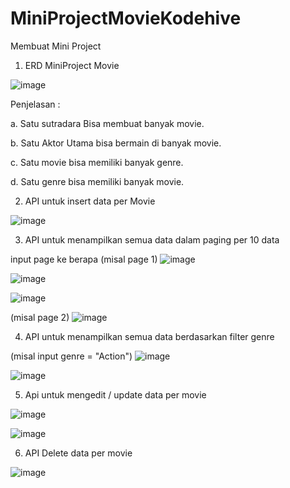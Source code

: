 # MiniProjectMovieKodehive
Membuat Mini Project

1. ERD MiniProject Movie

![image](https://user-images.githubusercontent.com/63331958/189197374-f193f213-ffca-47f8-96cb-ea5122d9a0e2.png)

Penjelasan :

  a. Satu sutradara Bisa membuat banyak movie.
  
  b. Satu Aktor Utama bisa bermain di banyak movie.
  
  c. Satu movie bisa memiliki banyak genre.
  
  d. Satu genre bisa memiliki banyak movie.

2. API untuk insert data per Movie 

![image](https://user-images.githubusercontent.com/63331958/189193144-d1961801-9412-4042-bfc4-0283fb47c5b9.png)

3. API untuk menampilkan semua data dalam paging per 10 data

input page ke berapa (misal page 1)
![image](https://user-images.githubusercontent.com/63331958/189194546-8c2d2b69-4c15-4f3f-b31a-ea7ac69d298f.png)

![image](https://user-images.githubusercontent.com/63331958/189194834-c576c0c8-0140-49e0-80d1-c431a0eb7fe8.png)

![image](https://user-images.githubusercontent.com/63331958/189194891-f6263579-471f-4c46-912d-050592aa53c1.png)

(misal page 2)
![image](https://user-images.githubusercontent.com/63331958/189195032-556d7ffc-2b0c-433e-9006-8255658423d0.png)

4. API untuk menampilkan semua data berdasarkan filter genre 

(misal input genre = "Action")
![image](https://user-images.githubusercontent.com/63331958/189195170-07e678e6-dac7-4c1e-a707-8d05ab734184.png)

![image](https://user-images.githubusercontent.com/63331958/189195201-dce9dfbd-1ff3-43d0-987e-342aa2f787e2.png)

5. Api untuk mengedit / update data per movie	

![image](https://user-images.githubusercontent.com/63331958/189195572-e0c0031f-6a79-470b-8028-e4c43c8cf602.png)

![image](https://user-images.githubusercontent.com/63331958/189195627-f47fefac-3f87-45a3-b5b8-a2a1f59ea9be.png)

6. API Delete data per movie	

![image](https://user-images.githubusercontent.com/63331958/189191219-4a0f5b75-1003-42f7-9112-59fa76358946.png)
